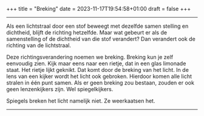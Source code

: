 +++
title = "Breking"
date = 2023-11-17T19:54:58+01:00
draft = false
+++

---
Als een lichtstraal door een stof beweegt met dezelfde samen stelling en
dichtheid, blijft de richting hetzelfde. Maar wat gebeurt er als de
samenstelling of de dichtheid van die stof verandert? Dan verandert ook
de richting van de lichtstraal.

Deze richtingsverandering noemen we breking. Breking kun je zelf
eenvoudig zien. Kijk maar eens naar een rietje, dat in een glas limonade
staat. Het rietje lijkt geknikt. Dat komt door de breking van het licht.
In de lens van een kijker wordt het licht ook gebroken. Hierdoor komen
alle licht stralen in één punt samen. Als er geen breking zou bestaan,
zouden er ook geen lenzenkijkers zijn. Wel spiegelkijkers.

Spiegels breken het licht namelijk niet. Ze weerkaatsen het.

---
